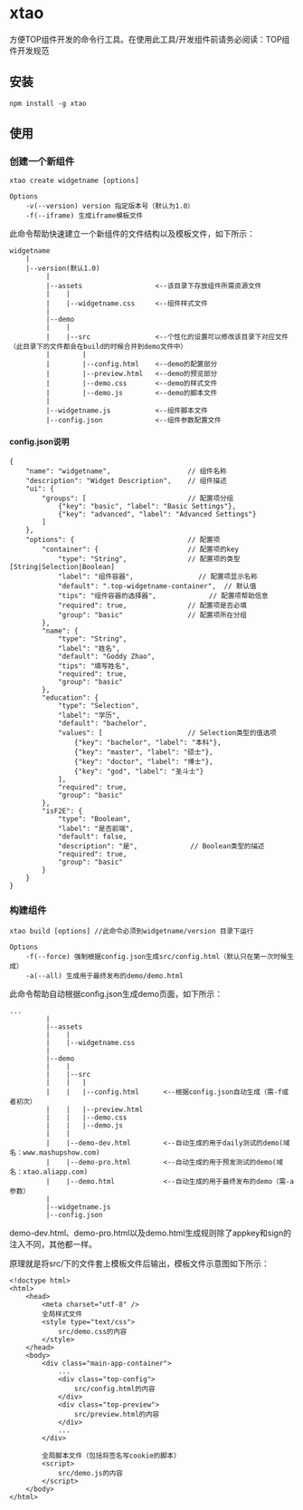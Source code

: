 # xtao

方便TOP组件开发的命令行工具。在使用此工具/开发组件前请务必阅读：TOP组件开发规范

## 安装

    npm install -g xtao

## 使用

### 创建一个新组件
    
    xtao create widgetname [options]

    Options
        -v(--version) version 指定版本号（默认为1.0）
        -f(--iframe) 生成iframe模板文件

此命令帮助快速建立一个新组件的文件结构以及模板文件，如下所示：

    widgetname
        |
        |--version(默认1.0)
             |
             |--assets                  <--该目录下存放组件所需资源文件
             |    |  
             |    |--widgetname.css     <--组件样式文件  
             |  
             |--demo  
             |    |  
             |    |--src                <--个性化的设置可以修改该目录下对应文件（此目录下的文件都会在build的时候合并到demo文件中）
             |        |
             |        |--config.html    <--demo的配置部分
             |        |--preview.html   <--demo的预览部分
             |        |--demo.css       <--demo的样式文件
             |        |--demo.js        <--demo的脚本文件
             |
             |--widgetname.js           <--组件脚本文件
             |--config.json             <--组件参数配置文件

#### config.json说明

    {
        "name": "widgetname",                   // 组件名称
        "description": "Widget Description",    // 组件描述
        "ui": {
            "groups": [                         // 配置项分组
                {"key": "basic", "label": "Basic Settings"},
                {"key": "advanced", "label": "Advanced Settings"}
            ]
        },
        "options": {                            // 配置项
            "container": {                      // 配置项的key
                "type": "String",               // 配置项的类型[String|Selection|Boolean]
                "label": "组件容器",                // 配置项显示名称
                "default": ".top-widgetname-container",  // 默认值
                "tips": "组件容器的选择器",             // 配置项帮助信息
                "required": true,               // 配置项是否必填
                "group": "basic"                // 配置项所在分组
            },
            "name": {
                "type": "String",
                "label": "姓名",
                "default": "Goddy Zhao",
                "tips": "填写姓名",
                "required": true,
                "group": "basic"
            },
            "education": {
                "type": "Selection",
                "label": "学历",
                "default": "bachelor",
                "values": [                     // Selection类型的值选项
                    {"key": "bachelor", "label": "本科"},
                    {"key": "master", "label": "硕士"},
                    {"key": "doctor", "label": "博士"},
                    {"key": "god", "label": "圣斗士"}
                ],
                "required": true,
                "group": "basic"
            },
            "isF2E": {
                "type": "Boolean",
                "label": "是否前端",
                "default": false,
                "description": "是",             // Boolean类型的描述
                "required": true,
                "group": "basic"
            }
        }
    }

### 构建组件
    
    xtao build [options] //此命令必须到widgetname/version 目录下运行

    Options
        -f(--force) 强制根据config.json生成src/config.html（默认只在第一次时候生成）
        -a(--all) 生成用于最终发布的demo/demo.html

此命令帮助自动根据config.json生成demo页面，如下所示：

    ...
             |
             |--assets                  
             |    |  
             |    |--widgetname.css     
             |  
             |--demo  
             |    |  
             |    |--src                
             |    |   |
             |    |   |--config.html      <--根据config.json自动生成（需-f或者初次）
             |    |   |--preview.html   
             |    |   |--demo.css       
             |    |   |--demo.js        
             |    |           
             |    |--demo-dev.html        <--自动生成的用于daily测试的demo(域名：www.mashupshow.com)           
             |    |--demo-pro.html        <--自动生成的用于预发测试的demo(域名：xtao.aliapp.com)             
             |    |--demo.html            <--自动生成的用于最终发布的demo（需-a参数）  
             |                
             |--widgetname.js           
             |--config.json             

demo-dev.html、demo-pro.html以及demo.html生成规则除了appkey和sign的注入不同，其他都一样。

原理就是将src/下的文件套上模板文件后输出，模板文件示意图如下所示：

    <!doctype html>
    <html>
        <head>
            <meta charset="utf-8" />
            全局样式文件
            <style type="text/css">
                src/demo.css的内容
            </style>
        </head>
        <body>
            <div class="main-app-container">
                ...
                <div class="top-config">
                    src/config.html的内容
                </div>
                <div class="top-preview">
                    src/preview.html的内容
                </div>
                ...
            </div>

            全局脚本文件（包括将签名写cookie的脚本）
            <script>
                src/demo.js的内容
            </script>
        </body>
    </html>




